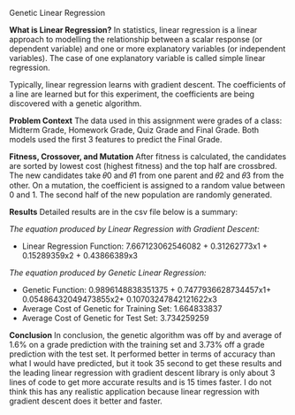 Genetic Linear Regression

**What is Linear Regression?**
In statistics, linear regression is a linear approach to modelling the relationship between a scalar response (or dependent variable) and one or more explanatory variables (or independent variables). The case of one explanatory variable is called simple linear regression.

Typically, linear regression learns with gradient descent. The coefficients of a line are learned but for this experiment, the coefficients are being discovered with a genetic algorithm.

**Problem Context**
The data used in this assignment were grades of a class: Midterm Grade, Homework Grade, Quiz Grade and Final Grade. Both models used the first 3 features to predict the Final Grade.

**Fitness, Crossover, and Mutation**
After fitness is calculated, the candidates are sorted by lowest cost (highest fitness) and the top half are crossbred. The new candidates take 𝜃0 and 𝜃1 from one parent and 𝜃2 and 𝜃3 from the other. On a mutation, the coefficient is assigned to a random value between 0 and 1. The second half of the new population are randomly generated.

**Results**
Detailed results are in the csv file below is a summary:

*The equation produced by Linear Regression with Gradient Descent:*
* Linear Regression Function: 7.667123062546082 + 0.31262773x1 + 0.15289359x2 + 0.43866389x3

*The equation produced by Genetic Linear Regression:*
* Genetic Function: 0.9896148838351375 + 0.7477936628734457x1+ 0.05486432049473855x2+ 0.10703247842121622x3
* Average Cost of Genetic for Training Set: 1.664833837
* Average Cost of Genetic for Test Set: 3.734259259

**Conclusion**
In conclusion, the genetic algorithm was off by and average of 1.6% on a grade prediction with the training set and 3.73% off a grade prediction with the test set. It performed better in terms of accuracy than what I would have predicted, but it took 35 second to get these results and the leading linear regression with gradient descent library is only about 3 lines of code to get more accurate results and is 15 times faster. I do not think this has any realistic application because linear regression with gradient descent does it better and faster.
